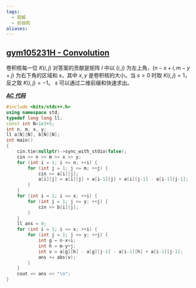 ```yaml
---
tags:
  - 题解
  - 前缀和
aliases:
---
```

## [gym105231H - Convolution](https://codeforces.com/gym/105231/problem/H)

卷积核每一位 $K(i,j)$ 对答案的贡献是矩阵 $I$ 中以 $(i,j)$ 为左上角，$(n-x+i, m-y+j)$ 为右下角的区域和 $s$，其中 $x,y$ 是卷积核的大小。当 $s>0$ 时取 $K(i,j)=1$，反之取 $K(i,j)=-1$。
$s$ 可以通过二维前缀和快速求出。

[***AC 代码***](https://codeforces.com/gym/105231/submission/317143682)

```cpp
#include <bits/stdc++.h>
using namespace std;
typedef long long ll;
const int N=1e3+5;
int n, m, x, y;
ll a[N][N], b[N][N];
int main()
{
	cin.tie(nullptr)->sync_with_stdio(false);
    cin >> n >> m >> x >> y;
    for (int i = 1; i <= n; ++i) {
        for (int j = 1; j <= m; ++j) {
            cin >> a[i][j];
            a[i][j] = a[i][j] + a[i-1][j] + a[i][j-1] - a[i-1][j-1];
        }
    }
    for (int i = 1; i <= x; ++i) {
        for (int j = 1; j <= y; ++j) {
            cin >> b[i][j];
        }
    }
    ll ans = 0;
    for (int i = 1; i <= x; ++i) {
        for (int j = 1; j <= y; ++j) {
            int g = n-x+i;
            int h = m-y+j;
            int v = a[g][h] - a[g][j-1] - a[i-1][h] + a[i-1][j-1];
            ans += abs(v);
        }
    }
    cout << ans << "\n";
}
```
